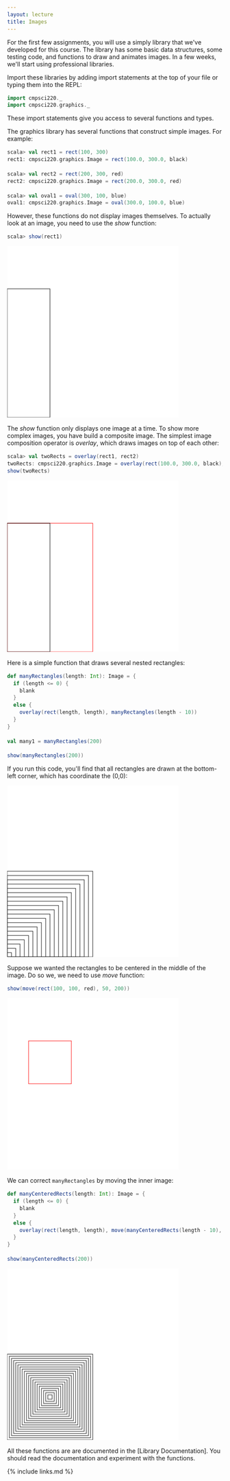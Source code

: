 ```yaml
---
layout: lecture
title: Images
---
```


For the first few assignments, you will use a simply library that we've
developed for this course. The library has some basic data structures, some
testing code, and functions to draw and animates images. In a few weeks, we'll
start using professional libraries.

Import these libraries by adding import statements at the top
of your file or typing them into the REPL:

~~~ scala
import cmpsci220._
import cmpsci220.graphics._
~~~

These import statements give you access to several functions and types.

The graphics library has several functions that construct simple images.
For example:

~~~ scala
scala> val rect1 = rect(100, 300)
rect1: cmpsci220.graphics.Image = rect(100.0, 300.0, black)

scala> val rect2 = rect(200, 300, red)
rect2: cmpsci220.graphics.Image = rect(200.0, 300.0, red)

scala> val oval1 = oval(300, 100, blue)
oval1: cmpsci220.graphics.Image = oval(300.0, 100.0, blue)
~~~

However, these functions do not display images themselves. To actually look
at an image, you need to use the *show* function:

~~~ scala
scala> show(rect1)
~~~

<img src="rect1.png">

The *show* function only displays one image at a time. To show more complex
images, you have build a composite image. The simplest image composition
operator is *overlay*, which draws images on top of each other:

~~~ scala
scala> val twoRects = overlay(rect1, rect2)
twoRects: cmpsci220.graphics.Image = overlay(rect(100.0, 300.0, black), rect(200.0, 300.0, red))
show(twoRects)
~~~

<img src="twoRects.png">

Here is a simple function that draws several nested rectangles:

~~~ scala
def manyRectangles(length: Int): Image = {
  if (length <= 0) {
    blank
  }
  else {
    overlay(rect(length, length), manyRectangles(length - 10))
  }
}

val many1 = manyRectangles(200)

show(manyRectangles(200))
~~~

If you run this code, you'll find that all rectangles are drawn at the bottom-
left corner, which has coordinate the (0,0):

<img src="many1.png">

Suppose we wanted the rectangles to be centered in the middle of the image.
Do so we, we need to use *move* function:

~~~ scala
show(move(rect(100, 100, red), 50, 200))
~~~

<img src="moved.png">

We can correct `manyRectangles` by moving the inner image:

~~~ scala
def manyCenteredRects(length: Int): Image = {
  if (length <= 0) {
    blank
  }
  else {
    overlay(rect(length, length), move(manyCenteredRects(length - 10), 5, 5))
  }
}

show(manyCenteredRects(200))
~~~

<img src="centered.png">

All these functions are are documented in the [Library Documentation].
You should read the documentation and experiment with the functions.

{% include links.md %}